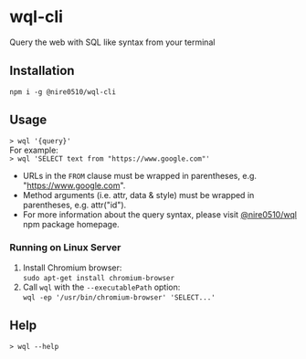 wql-cli
=======
Query the web with SQL like syntax from your terminal

## Installation

`npm i -g @nire0510/wql-cli`

## Usage

`> wql '{query}'`  
For example:  
`> wql 'SELECT text from "https://www.google.com"'`  
* URLs in the `FROM` clause must be wrapped in parentheses, e.g. "https://www.google.com".
* Method arguments (i.e. attr, data & style) must be wrapped in parentheses, e.g. attr("id").
* For more information about the query syntax, please visit [@nire0510/wql](https://www.npmjs.com/package/@nire0510/wql#syntax) npm package homepage.

### Running on Linux Server
1. Install Chromium browser:  
   `sudo apt-get install chromium-browser`
1. Call `wql` with the `--executablePath` option:  
   `wql -ep '/usr/bin/chromium-browser' 'SELECT...'`

## Help

`> wql --help`
